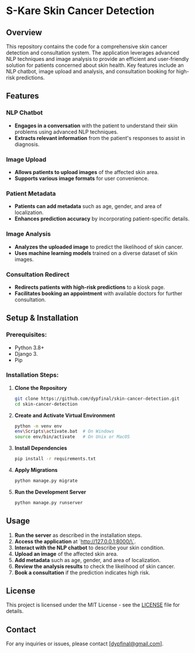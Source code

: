 
# S-Kare Skin Cancer Detection 

## Overview

This repository contains the code for a comprehensive skin cancer detection and consultation system. The application leverages advanced NLP techniques and image analysis to provide an efficient and user-friendly solution for patients concerned about skin health. Key features include an NLP chatbot, image upload and analysis, and consultation booking for high-risk predictions.

## Features

### NLP Chatbot
- **Engages in a conversation** with the patient to understand their skin problems using advanced NLP techniques.
- **Extracts relevant information** from the patient's responses to assist in diagnosis.

### Image Upload
- **Allows patients to upload images** of the affected skin area.
- **Supports various image formats** for user convenience.

### Patient Metadata
- **Patients can add metadata** such as age, gender, and area of localization.
- **Enhances prediction accuracy** by incorporating patient-specific details.

### Image Analysis
- **Analyzes the uploaded image** to predict the likelihood of skin cancer.
- **Uses machine learning models** trained on a diverse dataset of skin images.

### Consultation Redirect
- **Redirects patients with high-risk predictions** to a kiosk page.
- **Facilitates booking an appointment** with available doctors for further consultation.

## Setup & Installation

### Prerequisites:
- Python 3.8+
- Django 3.
- Pip

### Installation Steps:
1. **Clone the Repository**
    ```sh
    git clone https://github.com/dypfinal/skin-cancer-detection.git
    cd skin-cancer-detection
    ```
2. **Create and Activate Virtual Environment**
    ```sh
    python -m venv env
    env\Scripts\activate.bat  # On Windows
    source env/bin/activate   # On Unix or MacOS
    ```
3. **Install Dependencies**
    ```sh
    pip install -r requirements.txt
    ```
4. **Apply Migrations**
    ```sh
    python manage.py migrate
    ```
5. **Run the Development Server**
    ```sh
    python manage.py runserver
    ```

## Usage

1. **Run the server** as described in the installation steps.
2. **Access the application** at \`http://127.0.0.1:8000/\`.
3. **Interact with the NLP chatbot** to describe your skin condition.
4. **Upload an image** of the affected skin area.
5. **Add metadata** such as age, gender, and area of localization.
6. **Review the analysis results** to check the likelihood of skin cancer.
7. **Book a consultation** if the prediction indicates high risk.


## License

This project is licensed under the MIT License - see the [LICENSE](LICENSE) file for details.

## Contact

For any inquiries or issues, please contact [dypfinal@gmail.com].

